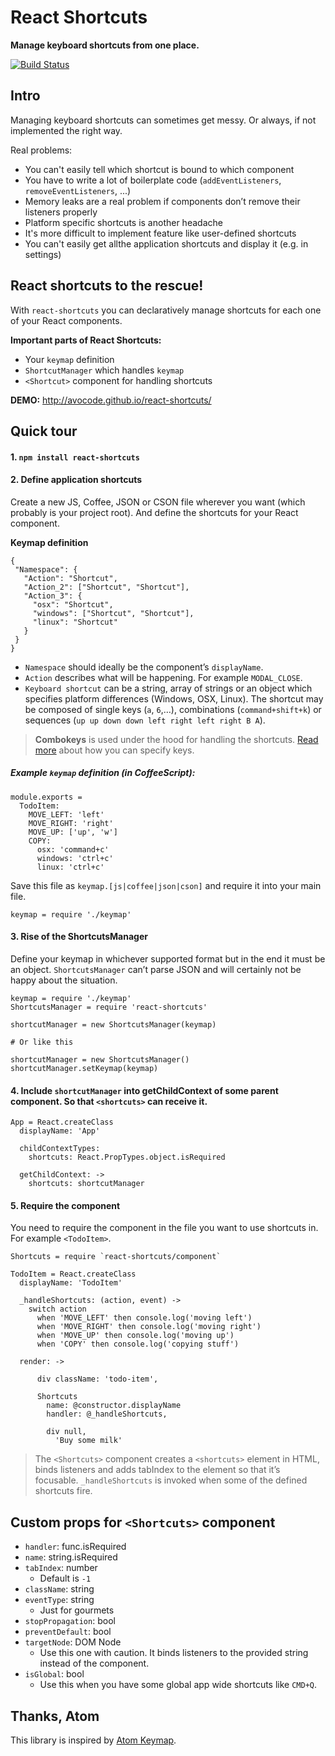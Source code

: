 React Shortcuts
=========

**Manage keyboard shortcuts from one place.**

[![Build Status](https://travis-ci.org/avocode/react-shortcuts.svg)][travis]


Intro
------


Managing keyboard shortcuts can sometimes get messy. Or always, if not implemented the right way.

Real problems:

- You can't easily tell which shortcut is bound to which component
- You have to write a lot of boilerplate code (`addEventListeners`, `removeEventListeners`, ...)
- Memory leaks are a real problem if components don’t remove their listeners properly
- Platform specific shortcuts is another headache
- It's more difficult to implement feature like user-defined shortcuts
- You can't easily get allthe application shortcuts and display it (e.g. in settings)


**React shortcuts to the rescue!**
-----------

With `react-shortcuts` you can declaratively manage shortcuts for each one of your React components.

**Important parts of React Shortcuts:**

- Your `keymap` definition
- `ShortcutManager` which handles `keymap`
- `<Shortcut>` component for handling shortcuts

**DEMO:** http://avocode.github.io/react-shortcuts/

Quick tour
----------


#### 1. `npm install react-shortcuts`


#### 2. **Define application shortcuts**

Create a new JS, Coffee, JSON or CSON file wherever you want (which probably is your project root). And define the shortcuts for your React component.

**Keymap definition**

```
{
 "Namespace": {
   "Action": "Shortcut",
   "Action_2": ["Shortcut", "Shortcut"],
   "Action_3": {
     "osx": "Shortcut",
     "windows": ["Shortcut", "Shortcut"],
     "linux": "Shortcut"
   }
 }
}
```

- `Namespace` should ideally be the component’s `displayName`.
- `Action` describes what will be happening. For example `MODAL_CLOSE`.
- `Keyboard shortcut` can be a string, array of strings or an object which
  specifies platform differences (Windows, OSX, Linux). The
  shortcut may be composed of single keys (`a`, `6`,…), combinations
  (`command+shift+k`) or sequences (`up up down down left right left right B A`).

> **Combokeys** is used under the
  hood for handling the shortcuts. [Read more][combokeys] about how you can
  specify keys.


##### Example `keymap` definition (in CoffeeScript):


```
module.exports =
  TodoItem:
    MOVE_LEFT: 'left'
    MOVE_RIGHT: 'right'
    MOVE_UP: ['up', 'w']
    COPY:
      osx: 'command+c'
      windows: 'ctrl+c'
      linux: 'ctrl+c'
```

Save this file as `keymap.[js|coffee|json|cson]` and require it into your main
file.

```
keymap = require './keymap'
```

#### 3. Rise of the ShortcutsManager

Define your keymap in whichever supported format but in the end it must be an
object. `ShortcutsManager` can’t parse JSON and will certainly not be happy
about the situation.

```
keymap = require './keymap'
ShortcutsManager = require 'react-shortcuts'

shortcutManager = new ShortcutsManager(keymap)

# Or like this

shortcutManager = new ShortcutsManager()
shortcutManager.setKeymap(keymap)

```

#### 4. Include `shortcutManager` into getChildContext of some parent component. So that `<shortcuts>` can receive it.

```
App = React.createClass
  displayName: 'App'

  childContextTypes:
    shortcuts: React.PropTypes.object.isRequired

  getChildContext: ->
    shortcuts: shortcutManager

```

#### 5. Require the <shortcuts> component

You need to require the component in the file you want to use shortcuts in.
For example `<TodoItem>`.

```
Shortcuts = require `react-shortcuts/component`

TodoItem = React.createClass
  displayName: 'TodoItem'

  _handleShortcuts: (action, event) ->
    switch action
      when 'MOVE_LEFT' then console.log('moving left')
      when 'MOVE_RIGHT' then console.log('moving right')
      when 'MOVE_UP' then console.log('moving up')
      when 'COPY' then console.log('copying stuff')

  render: ->

      div className: 'todo-item',

      Shortcuts
        name: @constructor.displayName
        handler: @_handleShortcuts,

        div null,
          'Buy some milk'

```

> The `<Shortcuts>` component creates a `<shortcuts>` element in HTML, binds
  listeners and adds tabIndex to the element so that it’s focusable.
  `_handleShortcuts` is invoked when some of the defined shortcuts fire.

## Custom props for `<Shortcuts>` component

- `handler`: func.isRequired
- `name`: string.isRequired
- `tabIndex`: number
  - Default is `-1`
- `className`: string
- `eventType`: string
  - Just for gourmets
- `stopPropagation`: bool
- `preventDefault`: bool
- `targetNode`: DOM Node
  - Use this one with caution. It binds listeners to the provided string instead
  of the component.
- `isGlobal`: bool
  - Use this when you have some global app wide shortcuts like `CMD+Q`.


## Thanks, Atom


This library is inspired by [Atom Keymap].


[Atom Keymap]: https://github.com/atom/atom-keymap/
[travis]: https://travis-ci.org/avocode/react-shortcuts
[combokeys]: https://github.com/PolicyStat/combokeys
[keymaps]: https://github.com/atom/atom-keymap/
